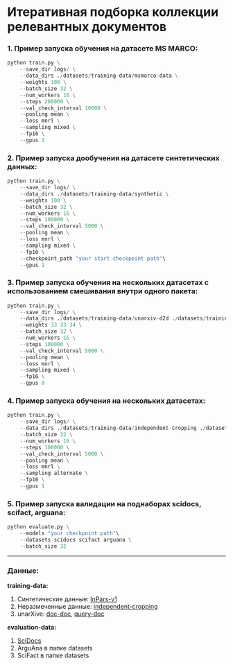 # Итеративная подборка коллекции релевантных документов

### 1. Пример запуска обучения на датасете **MS MARCO**:
```python
python train.py \
    --save_dir logs/ \
    --data_dirs ./datasets/training-data/msmarco-data \
    --weights 100 \
    --batch_size 32 \
    --num_workers 16 \
    --steps 200000 \
    --val_check_interval 10000 \
    --pooling mean \
    --loss mnrl \
    --sampling mixed \
    --fp16 \
    --gpus 3
```
### 2. Пример запуска дообучения на датасете синтетических данных:
```python
python train.py \
    --save_dir logs/ \
    --data_dirs ./datasets/training-data/synthetic \
    --weights 100 \
    --batch_size 32 \
    --num_workers 16 \
    --steps 100000 \
    --val_check_interval 5000 \
    --pooling mean \
    --loss mnrl \
    --sampling mixed \
    --fp16 \
    --checkpoint_path "your start checkpoint path"\
    --gpus 1
```

### 3. Пример запуска обучения на нескольких датасетах c использованием смешивания внутри одного пакета:
```python
python train.py \
    --save_dir logs/ \
    --data_dirs ./datasets/training-data/unarxiv-d2d ./datasets/training-data/unarxiv-q2d ./datasets/training-data/msmarco-data \
    --weights 33 33 34 \
    --batch_size 32 \
    --num_workers 16 \
    --steps 100000 \
    --val_check_interval 5000 \
    --pooling mean \
    --loss mnrl \
    --sampling mixed \
    --fp16 \
    --gpus 0
```

### 4. Пример запуска обучения на нескольких датасетах:
```python
python train.py \
    --save_dir logs/ \
    --data_dirs ./datasets/training-data/independent-cropping ./datasets/training-data/unarxiv-d2d ./datasets/training-data/unarxiv-q2d ./datasets/training-data/msmarco-data \
    --batch_size 32 \
    --num_workers 16 \
    --steps 100000 \
    --val_check_interval 5000 \
    --pooling mean \
    --loss mnrl \
    --sampling alternate \
    --fp16 \
    --gpus 1
```

### 5. Пример запуска валидации на поднаборах scidocs, scifact, arguana:
```python
python evaluate.py \
    --models "your checkpoint path"\
    --datasets scidocs scifact arguana \
    --batch_size 32
```
----
### Данные:
**training-data:**
1. Синтетические данные: [InPars-v1](https://github.com/zetaalphavector/InPars?tab=readme-ov-file)
2. Неразмеченные данные: [independent-cropping](https://drive.google.com/file/d/1_eCs_LhvvYm0lSaXR6byd3VJHq1kfUzG/view?usp=sharing)
3. unarXive: [doc-doc](https://drive.google.com/file/d/17eBHeFj0Vbs4sFdwjdods7kZJSL-hG9p/view?usp=sharing), [query-doc](https://drive.google.com/file/d/1rXWG-m1ZQc-GcUOlGCLMFLN4dP3NE3nN/view?usp=sharing)


**evaluation-data:**
1. [SciDocs](https://drive.google.com/file/d/1kyP7ytWFIxQ7d0H0sldvR9yIPU9fkVFN/view?usp=sharing)
2. ArguAna в папке datasets
3. SciFact в папке datasets
